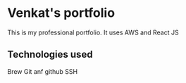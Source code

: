 # Venkat's portfolio

This is my professional portfolio. It uses AWS and React JS

## Technologies used

Brew
Git anf github
SSH
